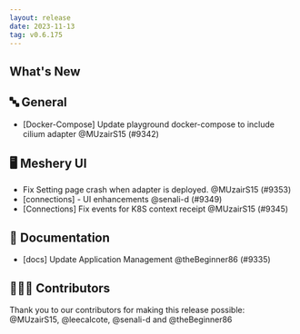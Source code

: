 ```yaml
---
layout: release
date: 2023-11-13
tag: v0.6.175
---
```


## What's New
## 🔤 General
- [Docker-Compose] Update playground docker-compose to include cilium adapter @MUzairS15 (#9342)

## 🖥 Meshery UI

- Fix Setting page crash when adapter is deployed. @MUzairS15 (#9353)
- [connections] - UI enhancements @senali-d (#9349)
- [Connections] Fix events for K8S context receipt @MUzairS15 (#9345)

## 📖 Documentation

- [docs] Update Application Management @theBeginner86 (#9335)

## 👨🏽‍💻 Contributors

Thank you to our contributors for making this release possible:
@MUzairS15, @leecalcote, @senali-d and @theBeginner86
